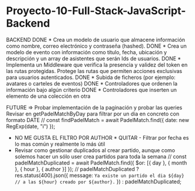 # Proyecto-10-Full-Stack-JavaScript-Backend

BACKEND
DONE	* Crea un modelo de usuario que almacene información como nombre, correo electrónico y contraseña (hashed).
DONE	* Crea un modelo de evento con información como título, fecha, ubicación y descripción y un array de 
		asistentes que serán Ids de usuarios.
DONE	* Implementa un Middleware que verifica la presencia y validez del token en las rutas protegidas. 
		Protege las rutas que permiten acciones exclusivas para usuarios autenticados.
DONE	* Subida de ficheros (por ejemplo: avatares o carteles de eventos)
DONE	* Controladores que ordenen la información bajo algún criterio
DONE 	* Controladores que inserten un elemento de una colección en otra

FUTURE =>
Probar implementación de la paginación y probar las queries
Revisar en getPadelMatchByDay para filtrar por un dia en concreto con formato DATE
// const findPadelMatch = await PadelMatch.find({ date: new RegExp(date, "i") });

* NO ME GUSTA EL FILTRO POR AUTHOR * QUITAR - Filtrar por fecha es lo mas común y realmente lo más útil
* Revisar como gestionar duplicados al crear partido, aunque como solemos hacer un sólo user crea partidos para toda la semana
        // const padelMatchDuplicated = await PadelMatch.find({ $or: [{ day }, { month }, { hour }, { author }] });
        // padelMatchDuplicated ? res.status(400).json({ message: `Ya existe un partido el dia ${day} 
	// a las ${hour} creado por ${author}.` }) : padelMatchDuplicated;
